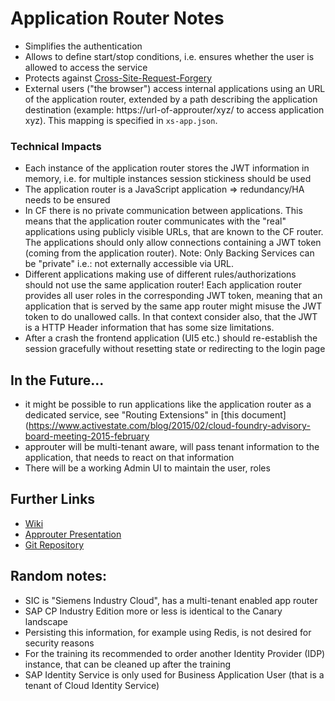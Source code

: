 # Application Router Notes

- Simplifies the authentication
- Allows to define start/stop conditions, i.e. ensures whether the user is allowed to access the service
- Protects against [Cross-Site-Request-Forgery](https://de.wikipedia.org/wiki/Cross-Site-Request-Forgery)
- External users ("the browser") access internal applications using an URL of the application router, extended by a path describing the application destination (example: https://url-of-approuter/xyz/ to access application xyz). This mapping is specified in `xs-app.json`.


### Technical Impacts
- Each instance of the application router stores the JWT information in memory, i.e. for multiple instances session stickiness should be used
- The application router is a JavaScript application => redundancy/HA needs to be ensured
- In CF there is no private communication between applications. This means that the application router communicates with the "real" applications using publicly visible URLs, that are known to the CF router. The applications should only allow connections containing a JWT token (coming from the application router). Note: Only Backing Services can be "private" i.e.: not externally accessible via URL.
- Different applications making use of different rules/authorizations should not use the same application router! Each application router provides all user roles in the corresponding JWT token, meaning that an application that is served by the same app router might misuse the JWT token to do unallowed calls. In that context consider also, that the JWT is a HTTP Header information that has some size limitations.
- After a crash the frontend application (UI5 etc.) should re-establish the session gracefully without resetting state or redirecting to the login page

## In the Future...
- it might be possible to run applications like the application router as a dedicated service, see "Routing Extensions" in [this document](https://www.activestate.com/blog/2015/02/cloud-foundry-advisory-board-meeting-2015-february
- approuter will be multi-tenant aware, will pass tenant information to the application, that needs to react on that information
- There will be a working Admin UI to maintain the user, roles

## Further Links
- [Wiki](https://wiki.wdf.sap.corp/wiki/display/xs2/Approuter+Architecture)
- [Approuter Presentation](https://wiki.wdf.sap.corp/wiki/display/xs2/Approuter+Architecture?preview=/1815947157/1815947197/XS2%20Application%20Router%20-%20Diagrams.pptx)
- [Git Repository](https://github.wdf.sap.corp/xs2/approuter.js/blob/master/README.md)

## Random notes:
 - SIC is "Siemens Industry Cloud", has a multi-tenant enabled app router
 - SAP CP Industry Edition more or less is identical to the Canary landscape
 - Persisting this information, for example using Redis, is not desired for security reasons
 - For the training its recommended to order another Identity Provider (IDP) instance, that can be cleaned up after the training
 - SAP Identity Service is only used for Business Application User (that is a tenant of Cloud Identity Service)
